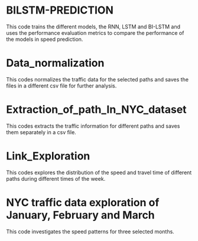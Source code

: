 # BILSTM-PREDICTION
This code trains the different models, the RNN, LSTM and BI-LSTM and uses the performance evaluation metrics to compare the performance of the models in speed prediction. 
# Data_normalization
This codes normalizes the traffic data for the selected paths and saves the files in a different csv file for further analysis.
# Extraction_of_path_In_NYC_dataset
This codes extracts the traffic information for different paths and saves them separately in a csv file.
# Link_Exploration
This codes explores the distribution of the speed and travel time of different paths during different times of the week.
# NYC traffic data exploration of January, February and March
This code investigates the  speed patterns for three selected months.
